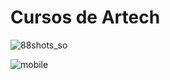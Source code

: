 # Cursos de Artech

![88shots_so](https://github.com/griesco/content-organizer-app/assets/139785794/d42297ab-1ec7-466a-8104-94d763e238ef)

![mobile](https://github.com/griesco/content-organizer-app/assets/139785794/5aa6cd2b-a813-402c-a706-1a8c3e405aa1)
